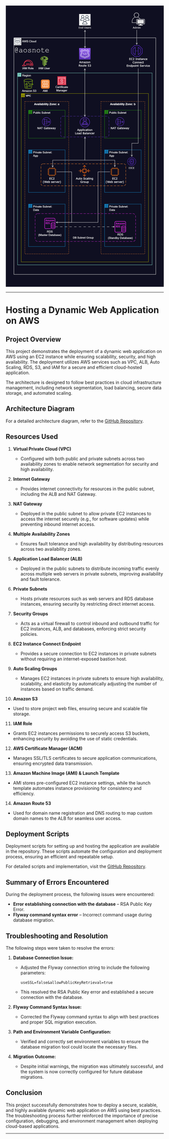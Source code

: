 ![Alt text](3._Host_a_Dynamic_Web_App_on_AWS.png)

---

# Hosting a Dynamic Web Application on AWS  

## Project Overview  

This project demonstrates the deployment of a dynamic web application on AWS using an EC2 instance while ensuring scalability, security, and high availability. The deployment utilizes AWS services such as VPC, ALB, Auto Scaling, RDS, S3, and IAM for a secure and efficient cloud-hosted application.  

The architecture is designed to follow best practices in cloud infrastructure management, including network segmentation, load balancing, secure data storage, and automated scaling.  

## Architecture Diagram  

For a detailed architecture diagram, refer to the [GitHub Repository](https://github.com/tifedaramola/Dynamic-web-app-AWS.git).  

## Resources Used  

1. **Virtual Private Cloud (VPC)**  
   - Configured with both public and private subnets across two availability zones to enable network segmentation for security and high availability.  

2. **Internet Gateway**  
   - Provides internet connectivity for resources in the public subnet, including the ALB and NAT Gateway.  

3. **NAT Gateway**  
   - Deployed in the public subnet to allow private EC2 instances to access the internet securely (e.g., for software updates) while preventing inbound internet access.  

4. **Multiple Availability Zones**  
   - Ensures fault tolerance and high availability by distributing resources across two availability zones.  

5. **Application Load Balancer (ALB)**  
   - Deployed in the public subnets to distribute incoming traffic evenly across multiple web servers in private subnets, improving availability and fault tolerance.  

6. **Private Subnets**  
   - Hosts private resources such as web servers and RDS database instances, ensuring security by restricting direct internet access.  

7. **Security Groups**  
   - Acts as a virtual firewall to control inbound and outbound traffic for EC2 instances, ALB, and databases, enforcing strict security policies.  

8. **EC2 Instance Connect Endpoint**  
   - Provides a secure connection to EC2 instances in private subnets without requiring an internet-exposed bastion host.  

9. **Auto Scaling Groups**  
   - Manages EC2 instances in private subnets to ensure high availability, scalability, and elasticity by automatically adjusting the number of instances based on traffic demand.  

10. **Amazon S3**  
   - Used to store project web files, ensuring secure and scalable file storage.  

11. **IAM Role**  
   - Grants EC2 instances permissions to securely access S3 buckets, enhancing security by avoiding the use of static credentials.  

12. **AWS Certificate Manager (ACM)**  
   - Manages SSL/TLS certificates to secure application communications, ensuring encrypted data transmission.  

13. **Amazon Machine Image (AMI) & Launch Template**  
   - AMI stores pre-configured EC2 instance settings, while the launch template automates instance provisioning for consistency and efficiency.  

14. **Amazon Route 53**  
   - Used for domain name registration and DNS routing to map custom domain names to the ALB for seamless user access.  

## Deployment Scripts  

Deployment scripts for setting up and hosting the application are available in the repository. These scripts automate the configuration and deployment process, ensuring an efficient and repeatable setup.  

For detailed scripts and implementation, visit the [GitHub Repository](https://github.com/tifedaramola/Dynamic-web-app-AWS.git).  

## Summary of Errors Encountered  

During the deployment process, the following issues were encountered:  

- **Error establishing connection with the database** – RSA Public Key Error.  
- **Flyway command syntax error** – Incorrect command usage during database migration.  

## Troubleshooting and Resolution  

The following steps were taken to resolve the errors:  

1. **Database Connection Issue:**  
   - Adjusted the Flyway connection string to include the following parameters:  
     ```
     useSSL=false&allowPublicKeyRetrieval=true
     ```
   - This resolved the RSA Public Key error and established a secure connection with the database.  

2. **Flyway Command Syntax Issue:**  
   - Corrected the Flyway command syntax to align with best practices and proper SQL migration execution.  

3. **Path and Environment Variable Configuration:**  
   - Verified and correctly set environment variables to ensure the database migration tool could locate the necessary files.  

4. **Migration Outcome:**  
   - Despite initial warnings, the migration was ultimately successful, and the system is now correctly configured for future database migrations.  

## Conclusion  

This project successfully demonstrates how to deploy a secure, scalable, and highly available dynamic web application on AWS using best practices. The troubleshooting process further reinforced the importance of precise configuration, debugging, and environment management when deploying cloud-based applications.  

---


